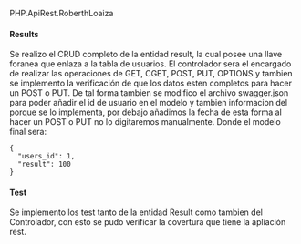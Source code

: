 PHP.ApiRest.RoberthLoaiza

#### Results

Se realizo el CRUD completo de la entidad result, la cual posee
una llave foranea que enlaza a la tabla de usuarios. El controlador
sera el encargado de realizar las operaciones de GET, CGET, 
POST, PUT, OPTIONS y tambien se implemento la verificación de que los datos esten completos
para hacer un POST o PUT. De tal forma tambien se modifico el
archivo swagger.json para poder añadir el id de usuario en el 
modelo y tambien informacion del porque se lo implementa, por debajo
añadimos la fecha de esta forma al hacer un POST o PUT no lo
digitaremos manualmente. Donde el modelo final sera:

```
{
  "users_id": 1,
  "result": 100
}
```

#### Test
Se implemento los test tanto de la entidad Result como tambien
del Controlador, con esto se pudo verificar la covertura que tiene
la apliación rest.